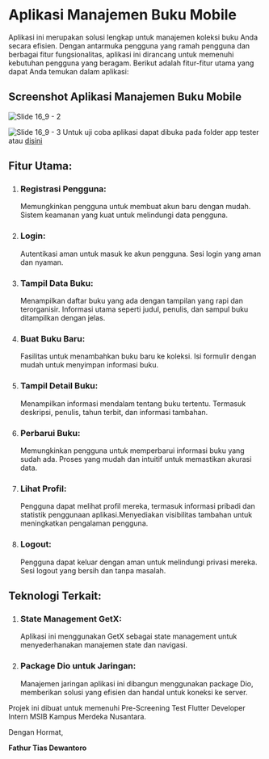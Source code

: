 # Aplikasi Manajemen Buku Mobile
Aplikasi ini merupakan solusi lengkap untuk manajemen koleksi buku Anda secara efisien. Dengan antarmuka pengguna yang ramah pengguna dan berbagai fitur fungsionalitas, aplikasi ini dirancang untuk memenuhi kebutuhan pengguna yang beragam. Berikut adalah fitur-fitur utama yang dapat Anda temukan dalam aplikasi:

## Screenshot Aplikasi Manajemen Buku Mobile
![Slide 16_9 - 2](https://github.com/FathurDewantoro/book_management_mobile/assets/48375747/8651c7d3-e864-4439-a5df-ad8a9254213a)

![Slide 16_9 - 3](https://github.com/FathurDewantoro/book_management_mobile/assets/48375747/26ca820c-8fa2-4593-be3a-43baa7f1ef7b)
Untuk uji coba aplikasi dapat dibuka pada folder app tester atau [disini](https://github.com/FathurDewantoro/book_management_mobile/blob/main/app_tester/app-release.apk)
## Fitur Utama:
1. ### Registrasi Pengguna:
   Memungkinkan pengguna untuk membuat akun baru dengan mudah. Sistem keamanan yang kuat untuk melindungi data pengguna.
2. ### Login:
   Autentikasi aman untuk masuk ke akun pengguna. Sesi login yang aman dan nyaman.
3. ### Tampil Data Buku:
   Menampilkan daftar buku yang ada dengan tampilan yang rapi dan terorganisir. Informasi utama seperti judul, penulis, dan sampul buku ditampilkan dengan jelas.
4. ### Buat Buku Baru:
   Fasilitas untuk menambahkan buku baru ke koleksi. Isi formulir dengan mudah untuk menyimpan informasi buku.
5. ### Tampil Detail Buku:
   Menampilkan informasi mendalam tentang buku tertentu. Termasuk deskripsi, penulis, tahun terbit, dan informasi tambahan.
6. ### Perbarui Buku:
   Memungkinkan pengguna untuk memperbarui informasi buku yang sudah ada. Proses yang mudah dan intuitif untuk memastikan akurasi data.
7. ### Lihat Profil:
   Pengguna dapat melihat profil mereka, termasuk informasi pribadi dan statistik penggunaan aplikasi.Menyediakan visibilitas tambahan untuk meningkatkan pengalaman pengguna.
8. ### Logout:
   Pengguna dapat keluar dengan aman untuk melindungi privasi mereka. Sesi logout yang bersih dan tanpa masalah.


## Teknologi Terkait:
1. ### State Management GetX:
   Aplikasi ini menggunakan GetX sebagai state management untuk menyederhanakan manajemen state dan navigasi.
2. ### Package Dio untuk Jaringan:
   Manajemen jaringan aplikasi ini dibangun menggunakan package Dio, memberikan solusi yang efisien dan handal untuk koneksi ke server.

Projek ini dibuat untuk memenuhi Pre-Screening Test Flutter Developer Intern MSIB Kampus Merdeka Nusantara.

Dengan Hormat,

**Fathur Tias Dewantoro**
